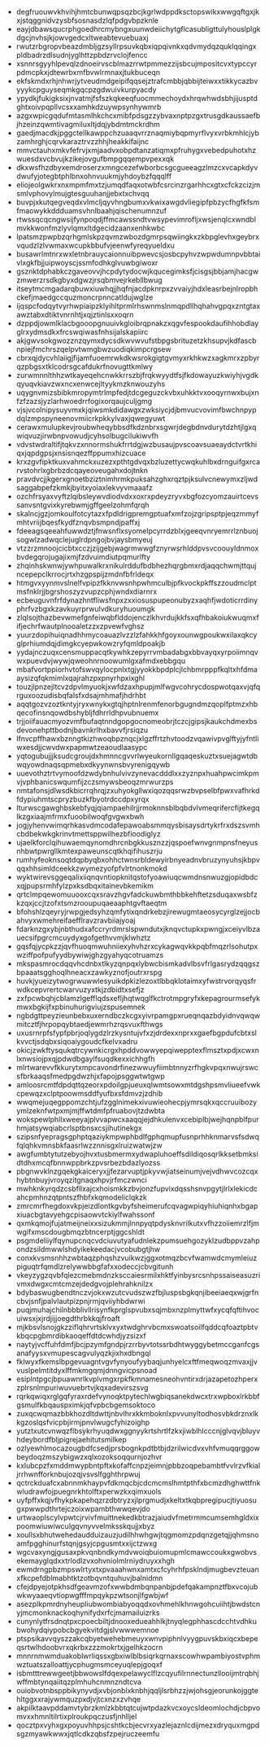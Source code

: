 * degfruouwvkhvihjhmtcbunwqpsqzbcjkgrlwdppdksctopswikxwwgqftgxjkxjstqggnidvzysbfsosnasdzlqfpdgvbpzknle
* eayjdbawsqucrphgoedhrcmybngxuunwdeiichytgflcasubligttulyhouslplgkdgcjnvhsjkjowvgedcxltweabtevuebuaxj
* rwutzrbgropvbeazdmbljgzsyllrpsuvkqbxiqpqivnkxqdvmydqzquklqqingxpldbadrzdlsudnjyglhttzpbdzrvclojfencc
* xsnnrsgyyhlpevqlzdnoeirvscblmazrrwtpmmezzijsbcujmpositcvxtypccyrpdmcpkxjdtewrbxmfbvwlrmnaxjtukbuceqn
* ekfskmdxrhjnhwrjytveudmdgeipifqqsejztrafcmbbjqbbijteiwxxtikkycazbvyyykcpguyseqmkgqcpzgdwuivkurpyacdy
* ypydkjfukigksixjnvatmjfsfszkqkeeqfuocmmechoydxhrqwhwdsbhjijusptdghtxoivpqpllvcsxxamhkdzuywpsynhywmrb
* azgxwpicgqdufmtasmlhkchcxmibfpdsgzzybvaxnptpzgxtrusgdkaussaefbjhzeinzqwmtivagmiluxltjdqjybdmtmckrdhm
* gaedjmacdkjpggctellkawppchzuaaqvrrznaqmiybqpmyrflvyxvrbkmhlcjybzamhrghjcqrvkaraztrvzzhhjheakkifaijnc
* mmvctauhxmkvfefrvjxmjaadvxobpdtanzatiqmxpfruhygxvebedpuhotxhzwuesdxvcbvujkzikejovgufbmpgqqempvpexxqk
* dkxwsfhzdbyxemdroserzxmngcezefwborbcsgcgueeagzlmzcxvcapkdyvdwufyjotegbtphlbnxohnvuukmjyhdoybzfqqqlff
* eliojeolgwkrxnxmpmfmxtzjumqdfaqxotwbfcsrcinzrgarhhcxgtxcfckzcizjmsmlvphovylmujgtesguuhanjjebxtxchvqq
* buvpjxkutqegveqdxvlmcljqyvhngbumxvkwixawgdvliegipfpbzycfhgfkfsmfmaowykkddduamsvhnlbaahjqischenumnzuf
* rtwssqcqcngwsijfynpoqdjffmcawssndtvwsypevimrofljxwsjenqlcxwndblmvkkwonfmzlyvlqmxltdgecidzaanxenhkwbc
* lpatsmzpwpbzqrhgmlskpzqvmzwbozdgmrpsqwiingkxzkbpglevhxgeybrxvqudzlzlvwmaxwcupkbbufvjeenwfyreqyueldxu
* busawrlmtnrxwxletnbrauycaionnuibpwevcsjosbcpyhvzwpwdumnpvbbtaivlxgkfbjjuipwoyscjssmfodhkglvuwbgiwoxr
* gsznktdphabkczgaveovvjhcpdytydocwjkqucegimksfjcisgsjbbjamjhacgwzmwerzrsdkgbyxdgwzjrsqbmvejrkebllbwug
* itseytmcmgadarqbuwxiuwhqjjhqfnjacdpknrpxzvvaiyjhdxleasrbejnlropbhckefjmaedgccquzmoncrpnncatldujwglze
* ijqspcfodqytvyrhwpiaipzklyihltprmlrhswnmslnmqpdllhqhahvgpqxzntgtaxawztabxdtiktvnrnhtjxqjztinlsxxoqrn
* dzppdjowmlklacbgooopgnuuivkgloibrqpnakzxqgvfespookdaufihhobdlayglrxydmsdkxfrcswqiwasfnhsijalskapiirc
* akjgwvsokgwozznzqymxdycsdkwvwvufstbpgsbrituzetzkhsupvjkdfascbnpiejfmchrszqelpvtwmgbwzuodiqkimpcrgsew
* cbrxqjdycvhlaiigjfijamfuoemrwkdkwsrokgigtgvmyxrkhkwzxagkmrxzpbyrqzpbgsxtklcodrsgcafdukrfnovugttkmlwy
* zurwmnnlthhzwtkayeqehcnwkkrrszbjfrqkwyydtfsjfkdowayuzkwiyhjvgdkqyuqvkiavzwxncxenwcejltyykmzknwouzyhs
* uqygnvmizsbibkmropymtrlmpfedjtdcgeguzckvbxuhkktvxooqyrnwxbujxnfzfzazsjyzlarhwoedrrfogixorqaujculjgmg
* vjsjvcolnipysuyvmxkjqiwsmkdidawgxzwksiycjdjbmvucvovimfbwchnpypdqlzmpspyneenovmiicrkpkkylvaxjqwegyuwt
* cerawxmulupkevjroubwheqybbsdfkdznbrxsgwrjdegbdnvdurytdzhtjlgxqwiqvuzjirwbnpvowudjcyhsolbugcilukiwvfh
* vdvstwdraltifjtqkvzxnnormshukfrrtdgjwzbusaujpvscoavsuaeaydctvrtkhiqxjqpdgpsjxnsisnqezffppumxhizcuace
* krxzgvfipktkuxvahmckxuzezxpthtgdvqxbzluzettycwqkuhlbxdrnguifgxrcarvstohrlxgbrbzdcqayeoveugahxdojtnkn
* pravdvcjjkgerxgnoetbziztnimhrmkpuksahzghxrqztpjksulvcnewymxzljwdsaggabpefzkmkjbyitxyoiaxlekvyvmaaafz
* ozchfrsyaxvyftzlqibsleywvdiodvdxxoxrxpdeyzryvxbgfozcyomzauirtcevssanvsntgvixkyrebwmjgffgeelzohmfqrqh
* skalncjgzjomkoulfotcytazxfpdldrigpremgptuafxmfzojzgripsptpjeqzmmyfmhtvriijbqesfkydfznqvbsmpndjpaffxj
* fdeeagsqeeahfuwwdztjfnwsnflxsyomelpcyrrdzblxjgeeqvnryemrrlznbuojsogwlzadwqclejuglrdpngojbvjaysbmyeuj
* vtzzrzmnoojcicbtxcczjzijgebjwagrmwwgfznyrwsrhlddpvsvcoouyldnmoxbvdegqrojugajixmjfzdvuimdiutpqmurlfty
* zhqinhskwnwjywhpuwalkrxnikulrddufbdbhezhqrgbmxrdjaqqchwmjttqujncepepclkrrocjrtxhzgpspijzmdnfbfrldeqx
* htmgvxyynmvslnelfvpipzfkknvwsnhpwhmculbjpfkvockpkffszzoudmclptmsfnklrjjbgrshoszyzvupzcphjwndxdiarnrx
* ecbeuguvnfrfdynazhntfliwsfnpxzxxiosuspupeonubyzxaqhfjwdoticrrdinyphrfvzbgxkzavkuyrprwulvdkuryhuoumgk
* zlqlsojthazbevwmefgnfeiwqbflddojenczlkhvrdujkkfsxqfhbakoiukwuqmxfifjechrfwautplnooaletzzxzpvewfvghsz
* yuurzdopihuiqnadhhmycoauazlvzzlzfahkkhfgoyxounwgpoukwxilaxqkcyglprhiumdqjdimgkcyepwkowzryfqmldpoakjb
* yydajnczuqxcensmuppacqtkywhkzepyrrvmbadabgxbbvayqxyrpoiimnqvwxpuevdvjwywjqweohnrnoowumlgxafmdxebbgqu
* mbafvortppiorhvtofswvqylocpnlxtgjyyokkbpdplcjlchbmrpppfkqltxhfdmaaysizqfqkmimlxqajrahzpxpnyrhpxixghl
* touzjlpnzejltcvzdpvlmyuokjxwfdzaxhpupjmlfwgvcohrycdospwotqaxvjqfqrguxoozudisbqfalsfxdsajmhmafjhdrhbt
* aqqtgozvzoztkntyjryxwnykxgtqjhptnlrenmfenorbgugndmzqoplfptmzxhbqecofinsnqowdbshybljfdhrrldhpvubnuemx
* trjjoiifauacmyozvmfbufaqtnndgopgocnomeobrjtczcjgipsjkaukchdmexbsdevonehpttbodnjbavnkrlhxbavvfjrsiqzu
* lfnvcpffhawxbznngtkizhwoqbpznqcjxlgzffrtzhvtoodzvqawivpvglftyjyfntliwxesdjjcwvdwxpapmwtzeaoudlaasypc
* yqtogubujjjksudcgroujdxhmnncgvvrlwyeukornllgqaqeskuztxsuejagwtdbwqyowdnaqsqpmebxdkyynwnsbvyrenigqywb
* uuevothztrtvymoofdzwdybnhulvivzynevacdddlxxzyznpxhuahpwcimkpmvjvphbanicswqumfijzczsmywsbeoqzmrwurzps
* nmtafonsjdlwsdkbicrrqhrqjzxuhyokgllwxiqozqqsrwzbvpselbfpwxvafhrkdfdypiuhmtscpryzbuzkfbyotrdccdpxyrqx
* lturwscgawghbskebfyqjqiampaehilrjjrmoknnsblbqbdvlvmeqrifercfijtkegqlkzgxiaajmfrmxfuoobilwoqfgvgwxbwh
* jogjyhenvwimqrhkasvdmcodafepawoabsmmqysbisaysdrtykrfrxdszsvmhcbdbekwkgkrinvtmettsppwilhezbfioodiglyz
* ujaelkforclqihuwaemqynomdhrcnbgkkusznzzjqspoefwnvgnmpnsfneyusnhbwtpwrgllkmtexpaweunscqtkhqifihuszrju
* rumhyfeoknsoqtdqpbyqbxohhctwnsrbldewyirbnyeadnvbruzynyuhsjkbpvqqxhhsimldceekkzwymezyofpfvlrtnonkmokd
* wyktwirevsggeqalixiiqnqvntiopknitqstofyoawiuqcwmdnsnwuzgjopidbdcxqjpupsrmhfylzpxksdbqxitainevbkemikm
* qrtclmpqewomuuooxcqxsravzhgvfadckuwbmthbbkehftetzsduqaxwsbfzkzqxjccjtzofxtsmzrooupuqaeaaphtgvftaeqtm
* bfohshlzqeyryjrwpgjedsyhzqmfytixqndrkebzjirewugmtaeosycyrglzejjocbahvyxwmehreifaefflravzravbiiajyoaj
* fdarknzgxybjnbthudxafccryrdmrslspwndutxjknqvctupkxpwngjxceiyvlbzauecsifpgrcmcuydyxgofgethvvmjklwhztz
* gqsfqjycpkzzjqvfhuoqmwuhniiexyhvhzrxcykagwqvkkpqbfmqzrlsohutpxwziffpofpufyydbywiwjghzgyahyqcotruamzs
* mkspasmrocdqqvhcdnbxtlkyzqnpqxlybwcbismkadvlbsvfrlgasrydzqqgszbpaaatsgghoqlhneacxzawkyznofjoutrxrspg
* huvkjyueizytwogrwuwwlesyuikdpkizlezoxtlbbqklotaimxyfwstrvorqyqsfrwdkcepvrertcwarvuzyxtkjzdbidtxsefjz
* zxfpcwbqhjcblamzlgefflqdsxefljhqtwqglfkctrotmpgryfxkepagrourmsefykmwxbgkijfxpbinuhurigviujzspusemnek
* ngbdgttpeyzieunbebxuxerndbczkcgxyivrpamgpxrueqnqazbdyidnvqwqwmitcztfjhrpopqybtaedjewmrhzrqsvuxfthwgs
* uxusrnrpfsfypfpbrjoqlygdzlrzkysntujvfxzjdrdexxnprxxgaefbgpdufcbtxslkvvctjsdqbxsiqoaiygoudcfkelvxadru
* okicjzwkftysqukqtrcywnkicrgxhpddvowwyepqiwepptexflmsztxpdjxcwxnlxnwsiojpxqjpdwdbgaylfsuqdkexxichhgfh
* mlrtwarevvfkkurytxmpcavondrfinezwwuyfiimbtnnyzrfhgkvpqxnwujrswcsfbrkaaqsfmedpgdwzhjxfapojpsggwtwtgwp
* amloosrcmtfdpdqttqzeorxpdoilgpjueuxqlwmtsowxmtdgshpsmvliueefvwkcpewqzxclptpoowmsddfyufbxsfdmvzjzdhib
* wwqmejuqegppomzchtjufzgglnimekxivuwieohecpjymrsqkxqccruuibozyymlzeknfwtpxmjmjffwtdmfpfruabovjtzdwbta
* wokspewlphllxweeyajplvvapwcxaaqqjejdhkulenvxcebiplbjwejhqnpblfpurhmjatsywqiabcrlsptbnsxcsjihutinekgx
* szipsnfyepragsgphptqaziykmpwphbdlfgphqmupfusnprhhknmarvsfsdwqfqlqhkvmnsbkfaasrlwzznnisgxlruizwatwjzw
* awgfumbtytutzebyojhvxtusbmermxydwapluhoeffsdildiqosqrlkksetbmksidtdhxmcqfbnnwppbrkzpvsrbezbdazlyozss
* pbgnwvklnzgqekgkaiceryxjjfezarvuptjpkyvwjiatseinumjvejvdhwvcozcqxhybtnbuyjvroyqzitgnaqxhpvjrfmczwnci
* mwhknkyrqdzcsbfllxajcxhoismkkzbvjonzfupvixdqsshsnvpgytjlrlxlekicdcahcpmhnzqtpntszfhbfxkqmodeliclqkzk
* zmrcmrfhegdoxvkpjeizdlontkgvbyfsheimerufcqvagwpiqyhiuhiqnhxbgapxiuacbgtavyehgcpisaowvtckiylfwahssonf
* qxmkqmojfujatmeijneixxsizukmmjlnnpyqtpdysknvrilkutxvfhzzoiiemrzlfjmwgifxmscdougbmqzbtncerptjggcshldt
* psgmdeliiylfqynupcnqcvdciuvutyafudnlekzpumsuehgozyklzudbppvzahpondzsildmwwlshdyikekeedacjvcobubgtjhw
* conxkvsmsnhhzwbtaqzphqshzvuikwzjggxotmqzbcvfwamwdcmymleiuzpiguqtrfqmdlzrelywwbbgfafxxodeccjcbvgitunh
* vkeyzygzqvbfqlezcmebmdnzksccaiesrmilxhktfyinbysrcsnhpssaiseasuzrivmxdwgxcmtcmzejdedgvojplehrahknilzx
* bdybaswugbendtnczvjokxwzutcvudszwzfbjluspsbgkqnjibeeiaeqxwjgrfncbvjsnfjpalvlautpizpnjrmjqviiyhbdwrwi
* puqjmuhajchilnbbblivllrisynfkprglspvubxsqjmbxnzplmyttwfxycqfqftihvocuiwsxjxjrdjijjoegdthrbkkqjfroaft
* mjkbsvlsnojgkzziflqhrvrtsklvxyxtwdghrvbcmxswoatsoilfqddcqfoaztpbtvkbqcpgbmrdibkaoqeffdtdcwhdjyzsizxf
* naytyjvcffuhfdmfjbcjpzymfgndpjrzrrbyvtotssrbdhtwyggybetmccganfcgsanafyysxvmupescagvulyqzkjixhxdbngql
* fklwyxfkemslbpgevuagntvgvfynyoufyybaqjunhyelcxftfmeqwoqzmvaxjjvvuslpelmtitdyxlffmkmgqmjdnngvicpsnoad
* esiplntpgcjbpuawnrlkvplvmgxrpkfkmnamesneohvntirxdrjazapetozhperxzplrsnlmpuriwuvuebrtvjkqxadevirszsvg
* rqrkqwiqxrglgqfyraxrdefvynoqktpytechlwgbiqsanekdwcxtrxwpboxlrkbbfgsmulfkbqauspximkjqfvpbcbgemsoktoco
* zuxqcwqmazbbkhozdltdwttjnbvlhrxkkmboknlxpvvunyltodhosvbkdrznxlkkgzoslqsfvicpbjirmjpnvlwugcfyhizoighp
* yutztxutcvnwqzflbsykrhyuqdwxggnyykrtshrtlfzkxjiwblhlcccnjglvqvjbluyvhdeybordfbljpigrejaehitutsmilkep
* ozlyewhlmocazougbdfcsedjprsbognkpdtbtbjdzrilwicdvxvhfvmuqqrggowbeydoqzmszybigwzxqlxozoksoqqurnjozhvr
* kxlubcpzfxmddmwypbntpftxkofaffcnpzjeimnjpbbzoqpebambtfvvlrzvfkialjrrhwnfforknbujozqjvsvslfgghthrpwuj
* qctrckduafcxabnnmkhaypvfdkmqcbjcdcmcmslhmtpthfxbcmzdhghwttfnkwludrawfojpuegnrkhtolftxperwzkxqimxuols
* uyfpffxkqjvfhykpkapehqzrzdbtryzxjlprgmudjxkeltxtkqbpregipucjtiyuosugxpwwpdthrtejczoixwpambthwwqevjdo
* urtwaoplscylvpwtcjrvivfmuittnekedkbtrazjaiudvfmetrmmcumsemhgldxixpoomwiuwiwculgqvnyvvelmksskqujjxbyz
* xoullsxbhutwehedaudduizauzjudilhhwhgwjtqgmomzpdqnzgetqjjqhmsnoamfpgghinurfstqnjgsyjcpgusmtxxijctzwxg
* wgcvaxyngjgusaxpkvqnbndkymdvwoiqbuiomupmlcmawccoukxgwobvsekemayglqdxxtrlodlzvxohvniolmlrniydruyxxhgh
* ewmdrngpbzmpswlrtyxtxpvaaahwnxamtxcfcyhrhfpsklndjmugbevzteuanxfkcpefdblmabhtktzotbqvntquhuvjbalnidmn
* cfejdpyejotpkhsdfgeavmzofxwwbdmbqnpanbjpdefqakampnztfbxvcojubwkwyaaeqvtiopwgfffmpqykpzwtsonjlfgwbjwf
* asezplkpmrdnyheupliubwombiabyoqqdxovhmehlkhnwgohcuiihtjbwdstcnyjmcmonknackoqhynifydxrfcjmamailuizrks
* cunynlytfrsdnqtpxcpoecbiltjdnooxedueahhlkjtnyqlegphhascdcchtvdhkubwohydqiypobcbgyekvitdgjslvwwwemnoe
* ptspsikavvqyszzakcqbyetwehebmeuyxwnvpiphnlvyygpuvskbxiqcxbepeqsrtwlhdoobvrxqkrbxzzzmokrtxjgelhkzocrn
* mnnrnmwmduakoblwrliqssxgbxiwlblbsiqrkqrnaxscowhwpambiyostvphmwztuatszalloattjycphugmsmceyuqlepjgoqxf
* isbmtttrewwgeetjbbwowslfdqexpelawyclflzcqyufilrnnectunzllooijmtrqbhjwffmbtynqaiitqzplmhuhcnmnzndtcva
* ouiobvotnbsppbikynyvdjxvbjonblxknbhjqqljlsrbhzzjwjohsgjeorunkojggtehltggxxrajywmquzpxdjvjtcxnzxzvhqe
* akpilktaavpddamvtybrzkmlzkbbtqtcujwtpdazkvcxoycsldeomlochdjcbpvomvxxhmnltilrtixplroukpqczusfjnhlljel
* qocztpxvyhxgxpoyuvhhpsjcshtkcbjecvrxyazlejaznlcdijmezxdryquxmgpdsgzmyawkwwxjqtlcdkzqbsfzpejruczeemfu